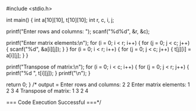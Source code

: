 #include <stdio.h>

int main() {
int a[10][10], t[10][10];
int r, c, i, j;

printf("Enter rows and columns: ");
scanf("%d%d", &r, &c);

printf("Enter matrix elements:\n");
for (i = 0; i < r; i++) {
for (j = 0; j < c; j++) {
scanf("%d", &a[i][j]);
}
}
for (i = 0; i < r; i++) {
for (j = 0; j < c; j++) {
t[j][i] = a[i][j];
}
}

printf("Transpose of matrix:\n");
for (i = 0; i < c; i++) {
for (j = 0; j < r; j++) {
printf("%d ", t[i][j]);
}
printf("\n");
}

return 0;
}
/* output = 
Enter rows and columns: 2
2
Enter matrix elements:
1
2
3
4
Transpose of matrix:
1 3 
2 4 


=== Code Execution Successful ===*/
